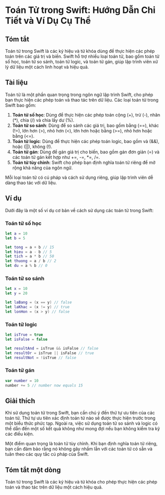 <!--
Meta Description: # Toán Tử trong Swift: Hướng Dẫn Chi Tiết và Ví Dụ Cụ Thể ## Tóm tắt Toán tử trong Swift là các ký hiệu và từ khóa dùng để thực hiện các phép toán trê...
Meta Keywords: toán, let, các, swift, trong
-->

# Toán Tử trong Swift: Hướng Dẫn Chi Tiết và Ví Dụ Cụ Thể

## Tóm tắt
Toán tử trong Swift là các ký hiệu và từ khóa dùng để thực hiện các phép toán trên các giá trị và biến. Swift hỗ trợ nhiều loại toán tử, bao gồm toán tử số học, toán tử so sánh, toán tử logic, và toán tử gán, giúp lập trình viên xử lý dữ liệu một cách linh hoạt và hiệu quả.

## Tài liệu
Toán tử là một phần quan trọng trong ngôn ngữ lập trình Swift, cho phép bạn thực hiện các phép toán và thao tác trên dữ liệu. Các loại toán tử trong Swift bao gồm:

1. **Toán tử số học**: Dùng để thực hiện các phép toán cộng (+), trừ (-), nhân (*), chia (/) và chia lấy dư (%).
2. **Toán tử so sánh**: Dùng để so sánh các giá trị, bao gồm bằng (==), khác (!=), lớn hơn (>), nhỏ hơn (<), lớn hơn hoặc bằng (>=), nhỏ hơn hoặc bằng (<=).
3. **Toán tử logic**: Dùng để thực hiện các phép toán logic, bao gồm và (&&), hoặc (||), không (!).
4. **Toán tử gán**: Dùng để gán giá trị cho biến, bao gồm gán đơn giản (=) và các toán tử gán kết hợp như +=, -=, *=, /=.
5. **Toán tử tùy chỉnh**: Swift cho phép bạn định nghĩa toán tử riêng để mở rộng khả năng của ngôn ngữ.

Mỗi loại toán tử có cú pháp và cách sử dụng riêng, giúp lập trình viên dễ dàng thao tác với dữ liệu.

## Ví dụ
Dưới đây là một số ví dụ cơ bản về cách sử dụng các toán tử trong Swift:

### Toán tử số học
```swift
let a = 10
let b = 5

let tong = a + b // 15
let hieu = a - b // 5
let tich = a * b // 50
let thuong = a / b // 2
let du = a % b // 0
```

### Toán tử so sánh
```swift
let x = 10
let y = 20

let laBang = (x == y) // false
let laKhac = (x != y) // true
let lonHon = (x > y) // false
```

### Toán tử logic
```swift
let isTrue = true
let isFalse = false

let resultAnd = isTrue && isFalse // false
let resultOr = isTrue || isFalse // true
let resultNot = !isTrue // false
```

### Toán tử gán
```swift
var number = 10
number += 5 // number now equals 15
```

## Giải thích
Khi sử dụng toán tử trong Swift, bạn cần chú ý đến thứ tự ưu tiên của các toán tử. Thứ tự ưu tiên xác định toán tử nào sẽ được thực hiện trước trong một biểu thức phức tạp. Ngoài ra, việc sử dụng toán tử so sánh và logic có thể dẫn đến một số kết quả không như mong đợi nếu bạn không kiểm tra kỹ các điều kiện.

Một điểm quan trọng là toán tử tùy chỉnh. Khi bạn định nghĩa toán tử riêng, bạn cần đảm bảo rằng nó không gây nhầm lẫn với các toán tử có sẵn và tuân theo các quy tắc cú pháp của Swift.

## Tóm tắt một dòng
Toán tử trong Swift là các ký hiệu và từ khóa cho phép thực hiện các phép toán và thao tác trên dữ liệu một cách hiệu quả.